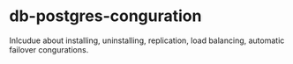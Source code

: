 # db-postgres-conguration
Inlcudue about installing, uninstalling, replication, load balancing, automatic failover congurations.
